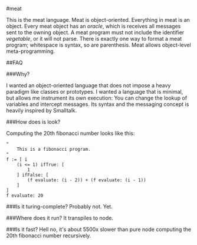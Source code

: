 #meat

This is the meat language.
Meat is object-oriented.
Everything in meat is an object.
Every meat object has an *oracle*, which is receives all messages sent to the owning object.
A meat program must not include the identifier *vegetable*, or it will not parse.
There is exactly one way to format a meat program; whitespace is syntax, so are parenthesis.
Meat allows object-level meta-programming.

##FAQ

###Why?

I wanted an object-oriented language that does not impose a heavy paradigm like classes or prototypes.
I wanted a language that is minimal, but allows me instrument its own execution:
You can change the lookup of variables and intercept messages.
Its syntax and the messaging concept is heavily inspired by Smalltalk.

###How does is look?

Computing the 20th fibonacci number looks like this:

```
"
	This is a fibonacci program.
"
f := [ i
	(i <= 1) ifTrue: [
		1
	] ifFalse: [
		(f evaluate: (i - 2)) + (f evaluate: (i - 1))
	]
]
f evaluate: 20
```

###Is it turing-complete?
Probably not. Yet.

###Where does it run?
It transpiles to node.

###Is it fast?
Hell no, it's about 5500x slower than pure node computing the 20th fibonacci number recursively.
